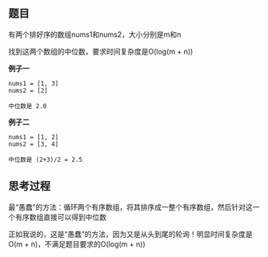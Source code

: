 ## 题目

有两个排好序的数组nums1和nums2，大小分别是m和n

找到这两个数组的中位数，要求时间复杂度是O(log(m + n))

**例子一**

```
nums1 = [1, 3]
nums2 = [2]

中位数是 2.0
```

**例子二**

```
nums1 = [1, 2]
nums2 = [3, 4]

中位数是 (2+3)/2 = 2.5
```

## 思考过程

最“愚蠢”的方法：循环两个有序数组，将其排序成一整个有序数组，然后针对这一个有序数组直接可以得到中位数

正如我说的，这是“愚蠢”的方法，因为又是从头到尾的轮询！明显时间复杂度是O(m + n)，不满足题目要求的O(log(m + n))


